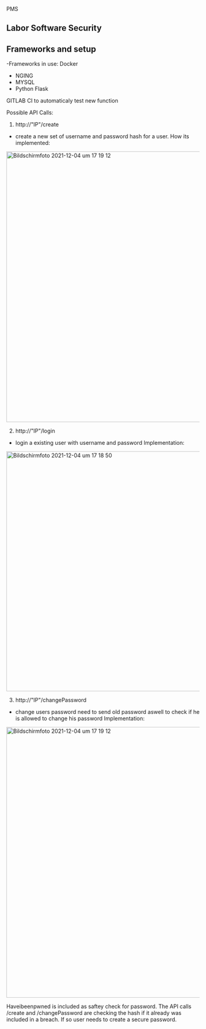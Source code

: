 PMS


## Labor Software Security

## Frameworks and setup
-Frameworks in use:
Docker
  - NGING
  - MYSQL
  - Python Flask

GITLAB CI to automaticaly test new function

Possible API Calls:

1. http://"IP"/create 
- create a new set of username and password hash for a user.
How its implemented:
<img width="705" alt="Bildschirmfoto 2021-12-04 um 17 19 12" src="https://user-images.githubusercontent.com/40068802/144716816-4a9825ec-6050-4dc5-b3e5-6fd0e9d9e094.png">


2. http://"IP"/login
- login a existing user with username and password
Implementation:
<img width="625" alt="Bildschirmfoto 2021-12-04 um 17 18 50" src="https://user-images.githubusercontent.com/40068802/144716787-a5d260d2-f25d-46dd-8914-9fed651d0895.png">

3. http://"IP"/changePassword
- change users password need to send old password aswell to check if he is allowed to change his password
Implementation:

<img width="705" alt="Bildschirmfoto 2021-12-04 um 17 19 12" src="https://user-images.githubusercontent.com/40068802/144716774-da2bc490-3172-4659-8f55-46f2f7a8c23e.png">


Haveibeenpwned is included as saftey check for password. The API calls /create and /changePassword are checking the hash if it already was included in a breach. If so user needs to create a secure password.
